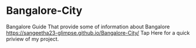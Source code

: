# Bangalore-City
Bangalore Guide That provide some of information about Bangalore 
https://sangeetha23-glimpse.github.io/Bangalore-City/ Tap Here for a quick priview of my project.
